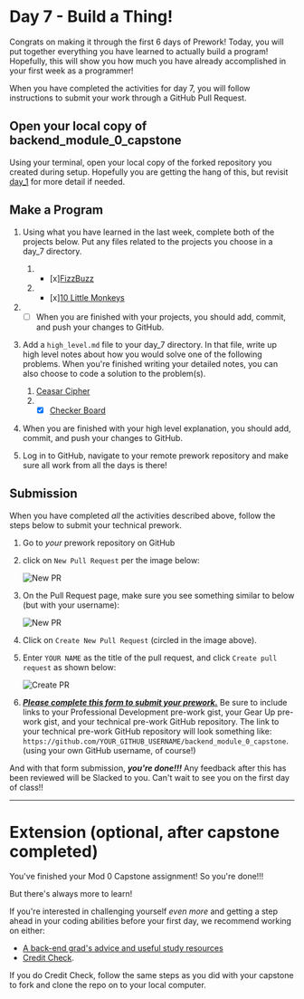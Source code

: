# Day 7 - Build a Thing!

Congrats on making it through the first 6 days of Prework! Today, you will put together everything you have learned to actually build a program! Hopefully, this will show you how much you have already accomplished in your first week as a programmer!

When you have completed the activities for day 7, you will follow instructions to submit your work through a GitHub Pull Request.

## Open your local copy of backend_module_0_capstone
Using your terminal, open your local copy of the forked repository you created during setup. Hopefully you are getting the hang of this, but revisit [day_1](../day_1) for more detail if needed.

## Make a Program

1. Using what you have learned in the last week, complete both of the projects below. Put any files related to the projects you choose in a day_7 directory.

    1. - [x][FizzBuzz](./fizzbuzz.md)
    1. - [x][10 Little Monkeys](./10_little_monkeys.md)

1. - [ ] When you are finished with your projects, you should add, commit, and push your changes to GitHub.

1. Add a `high_level.md` file to your day_7 directory. In that file, write up high level notes about how you would solve one of the following problems. When you're finished writing your detailed notes, you can also choose to code a solution to the problem(s).

    1. [Ceasar Cipher](./ceasar_cipher.md)
    1. - [x] [Checker Board](./checker_board.md)

1. When you are finished with your high level explanation, you should add, commit, and push your changes to GitHub.

1. Log in to GitHub, navigate to your remote prework repository and make sure all work from all the days is there!

## Submission

When you have completed *all* the activities described above, follow the steps below to submit your technical prework.

1. Go to *your* prework repository on GitHub

1. click on `New Pull Request` per the image below:

    ![New PR](https://i.imgur.com/lGKNxwC.png)

1. On the Pull Request page, make sure you see something similar to below (but with your username):

    ![New PR](https://i.imgur.com/CwJH8os.png)

1. Click on `Create New Pull Request` (circled in the image above).

1. Enter `YOUR NAME` as the title of the pull request, and click `Create pull request` as shown below:

    ![Create PR](https://i.imgur.com/CQQzfNc.png)

1. ***[Please complete this form to submit your prework.](https://sites.google.com/casimircreative.com/enrollment/mod-0-capstone-fka-pre-work)*** Be sure to include links to your Professional Development pre-work gist, your Gear Up pre-work gist, and your technical pre-work GitHub repository. The link to your technical pre-work GitHub repository will look something like: `https://github.com/YOUR_GITHUB_USERNAME/backend_module_0_capstone`. (using your own GitHub username, of course!)

And with that form submission, ***you're done!!!*** Any feedback after this has been reviewed will be Slacked to you. Can't wait to see you on the first day of class!!

----------------------------------

# Extension (optional, after capstone completed)

You've finished your Mod 0 Capstone assignment! So you're done!!!

But there's always more to learn!

If you're interested in challenging yourself _even more_ and getting a step ahead in your coding abilities before your first day, we recommend working on either:

- [A back-end grad's advice and useful study resources](https://josh.works/turing-backend-prep-01-intro)
- [Credit Check](https://github.com/turingschool-examples/credit_check).

If you do Credit Check, follow the same steps as you did with your capstone to fork and clone the repo on to your local computer.
